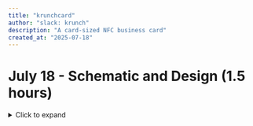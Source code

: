 ```yaml
---
title: "krunchcard"
author: "slack: krunch"
description: "A card-sized NFC business card"
created_at: "2025-07-18"
---
```


# July 18 - Schematic and Design (1.5 hours)

<details>
<summary>Click to expand</summary>

Today I drew the schematic and chosen the parts for the PCB, I followed the [OnBoard tutorial](https://jams.hackclub.com/jam/hacker-card) for this

<img width="552" height="394" alt="image" src="https://github.com/user-attachments/assets/65aafb39-a12d-4f3c-a2cf-5116ac227230" />

Most of the SMD componants are using the 1206 footprint since I am hand soldering them. I also added a few componants on the schematic so that the footprint will be shown on the PCB (I won't be soldering them, it's just a reference)

<img width="893" height="135" alt="image" src="https://github.com/user-attachments/assets/6f9dc7b8-eb62-4fbb-8aa3-50e37a9e6c37" />

<img width="819" height="443" alt="image" src="https://github.com/user-attachments/assets/0f67cea6-38b6-42d9-8cb3-9c5e71d396c6" />

The back of the PCB is going to be like a useful PCB design tool.

**Time spent this session: 1.5 hours**

</details>
